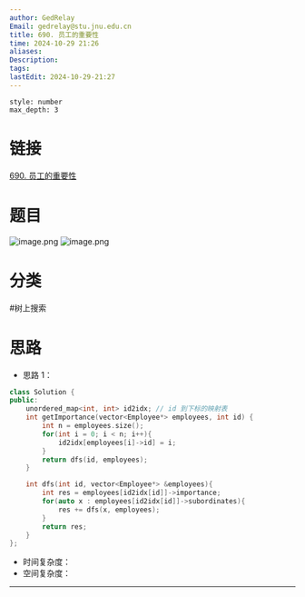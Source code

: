 ```yaml
---
author: GedRelay
Email: gedrelay@stu.jnu.edu.cn
title: 690. 员工的重要性
time: 2024-10-29 21:26
aliases: 
Description: 
tags: 
lastEdit: 2024-10-29-21:27
---
```


```toc
style: number
max_depth: 3
```

# 链接
[690. 员工的重要性](https://leetcode.cn/problems/employee-importance/) 

# 题目
![image.png](https://ged-pic-bed.oss-cn-guangzhou.aliyuncs.com/img/202410292126417.png)
![image.png](https://ged-pic-bed.oss-cn-guangzhou.aliyuncs.com/img/202410292126878.png)


# 分类
#树上搜索 

# 思路
- 思路 1：


```cpp
class Solution {
public:
    unordered_map<int, int> id2idx; // id 到下标的映射表
    int getImportance(vector<Employee*> employees, int id) {
        int n = employees.size();
        for(int i = 0; i < n; i++){
            id2idx[employees[i]->id] = i;
        }
        return dfs(id, employees);
    }

    int dfs(int id, vector<Employee*> &employees){
        int res = employees[id2idx[id]]->importance;
        for(auto x : employees[id2idx[id]]->subordinates){
            res += dfs(x, employees);
        }
        return res;
    }
};
```


- 时间复杂度：
- 空间复杂度：


---

